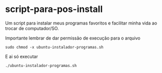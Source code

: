 # script-para-pos-install

Um script para instalar meus programas favoritos e facilitar minha vida ao trocar de computador/SO.

Importante lembrar de dar permissão de execução para o arquivo
```
sudo chmod -x ubuntu-instalador-programas.sh
```
E ai só executar
```
./ubuntu-instalador-programas.sh
```
